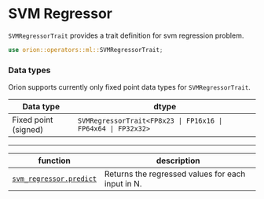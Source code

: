 # SVM Regressor

`SVMRegressorTrait` provides a trait definition for svm regression problem.

```rust
use orion::operators::ml::SVMRegressorTrait;
```

### Data types

Orion supports currently only fixed point data types for `SVMRegressorTrait`.

| Data type            | dtype                                                         |
| -------------------- | ------------------------------------------------------------- |
| Fixed point (signed) | `SVMRegressorTrait<FP8x23 \| FP16x16 \| FP64x64 \| FP32x32>` |


***

| function | description |
| --- | --- |
| [`svm_regressor.predict`](svm_regressor.predict.md) | Returns the regressed values for each input in N. |

